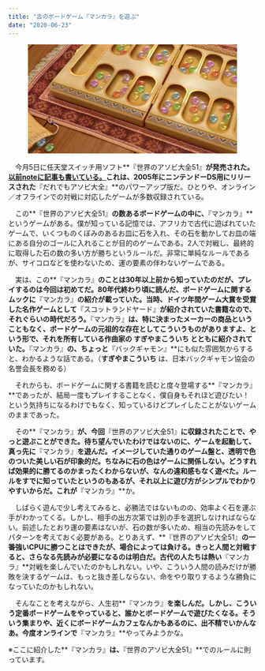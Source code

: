 ```yaml
---
title: "古のボードゲーム『マンカラ』を遊ぶ"
date: "2020-06-23"
---
```


<figure>

![](assets/nc216bdc23c4f_9bd79252744c013801101ff96f6e7733.jpg)

</figure>

　今月5日に任天堂スイッチ用ソフト**『世界のアソビ大全51』**が発売された。[以前noteに記事も書いている。](https://note.com/keigox68000/n/n3d9d66b140f9)これは、2005年にニンテンドーDS用にリリースされた**『だれでもアソビ大全』**のパワーアップ版だ。ひとりや、オンライン／オフラインでの対戦に対応したゲームが多数収録されている。

　この**『世界のアソビ大全51』**の数あるボードゲームの中に、**『マンカラ』**というゲームがある。僕が知っている記憶では、アフリカで古代に遊ばれていたゲームで、いくつものくぼみのあるお皿に石を入れ、その石を動かしてお皿の端にある自分のゴールに入れることが目的のゲームである。2人で対戦し、最終的に取得した石の数の多い方が勝ちというルールだ。非常に単純なルールであるが、サイコロなどを使わないため、運の要素の伴わないゲームである。

　実は、この**『マンカラ』**のことは30年以上前から知っていたのだが、プレイするのは今回は初めてだ。80年代終わり頃に読んだ、ボードゲームに関するムックに**『マンカラ』**の紹介が載っていた。当時、ドイツ年間ゲーム大賞を受賞した名作ゲームとして**『スコットランドヤード』**が紹介されていた書籍なので、それぐらいの時代だろう。**『マンカラ』**は、特に決まったメーカーの商品ということもなく、ボードゲームの元祖的な存在としてこういうものがありますよ、という形で、それを所有している作曲家の **すぎやまこういち** とともに紹介されていた。**『マンカラ』**の、ちょっと**『バックギャモン』**にも似た雰囲気からすると、わかるような話である。（**すぎやまこういち** は、日本バックギャモン協会の名誉会長を務める）

　それからも、ボードゲームに関する書籍を読むと度々登場する**『マンカラ』**であったが、結局一度もプレイすることなく、僕自身もそれほど遊びたい！　という気持ちになるわけでもなく、知っているけどプレイしたことがないゲームのままであった。

　その**『マンカラ』**が、今回**『世界のアソビ大全51』**に収録されたことで、やっと遊ぶことができた。待ち望んでいたわけではないのに、ゲームを起動して、真っ先に**『マンカラ』**を遊んだ。イメージしていた通りのゲーム盤と、透明で色のついた美しい石が印象的だ。ちなみに石の色はゲームに関係しない。どうすれば効果的に勝てるのかまったくわからないが、なんの違和感もなく遊べた。ルールをすでに知っていたというのもあるが、それ以上に遊び方がシンプルでわかりやすいからだ。これが**『マンカラ』**か。

　しばらく遊んで少し考えてみると、必勝法ではないものの、効率よく石を運ぶ手がわかってくる。しかし、相手の出方次第では別の手を選択しなければならない。前述したとおり運の要素はないが、石の数が多いため、相当の先読みをしてパターンを考えておく必要がある。とりあえず、**『世界のアソビ大全51』**の一番強いCPUに勝つことはできたが、場合によっては負ける。きっと人間と対戦すると、さらなる先読みが必要になるのは明白だ。古代の人たちは熱い**『マンカラ』**対戦を楽しんでいたのかもしれない。いや、こういう人間の読みだけが勝敗を決するゲームは、もっと抜き差しならない、命をやり取りするような勝負になっていたのかもしれない。

　そんなことを考えながら、人生初**『マンカラ』**を楽しんだ。しかし、こういう定番ボードゲームをやっていると、誰かとボードゲームで遊びたくなる。そういう集まりや、近くにボードゲームカフェなんかもあるのに、出不精でいかんなあ。今度オンラインで**『マンカラ』**やってみようかな。

※ここに紹介した**『マンカラ』**は、**『世界のアソビ大全51』**でのルールに則っています。
